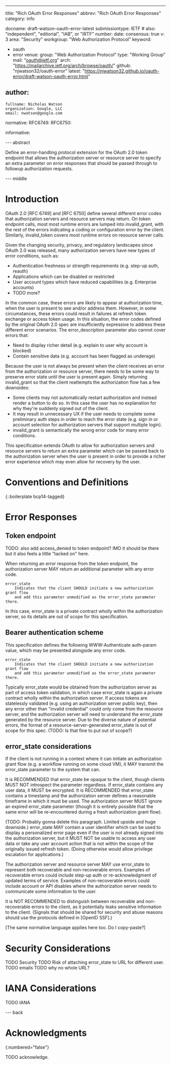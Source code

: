 ---
title: "Rich OAuth Error Responses"
abbrev: "Rich OAuth Error Responses"
category: info

docname: draft-watson-oauth-error-latest
submissiontype: IETF  # also: "independent", "editorial", "IAB", or "IRTF"
number:
date:
consensus: true
v: 3
area: "Security"
workgroup: "Web Authorization Protocol"
keyword:
 - oauth
 - error
venue:
  group: "Web Authorization Protocol"
  type: "Working Group"
  mail: "oauth@ietf.org"
  arch: "https://mailarchive.ietf.org/arch/browse/oauth/"
  github: "njwatson32/oauth-error"
  latest: "https://njwatson32.github.io/oauth-error/draft-watson-oauth-error.html"

author:
 -
    fullname: Nicholas Watson
    organization: Google, LLC
    email: nwatson@google.com

normative:
  RFC6749:
  RFC6750:

informative:


--- abstract

Define an error-handling protocol extension for the OAuth 2.0 token endpoint
that allows the authorization server or resource server to specify an extra
parameter on error responses that should be passed through to followup
authorization requests.


--- middle

# Introduction

OAuth 2.0 [RFC 6749] and [RFC 6750] define several different error codes that
authorization servers and resource servers may return. On token endpoint calls,
most most runtime errors are lumped into invalid_grant, with the rest of the
errors indicating a coding or configuration error by the client. Similarly,
invalid_token covers most runtime errors on resource server calls.

Given the changing security, privacy, and regulatory landscapes since OAuth 2.0
was released, many authorization servers have new types of error conditions,
such as:

* Authentication freshness or strength requirements (e.g. step-up auth, reauth)
* Applications which can be disabled or restricted
* User account types which have reduced capabilities (e.g. Enterprise accounts)
* TODO more?

In the common case, these errors are likely to appear at authorization time,
when the user is present to see and/or address them. However, in some circumstances,
these errors could result in failures at refresh token exchange or access token
usage. In this situation, the error codes defined by the original OAuth 2.0 spec are
insufficiently expressive to address these different error scenarios. The
error_description parameter also cannot cover errors that:

* Need to display richer detail (e.g. explain to user why account is blocked)
* Contain sensitive data (e.g. account has been flagged as underage)

Because the user is not always be present when the client receives an error
from the authorization or resource server, there needs to be some way to
preserve error state until the user is present again. Simply returning
invalid_grant so that the client reattempts the authorization flow has a few
downsides:

* Some clients may not automatically restart authorization and instead render a
button to do so. In this case the user has no explanation for why they're
suddenly signed out of the client.
* It may result in unnecessary UX if the user needs to complete some preliminary
auth steps in order to reach the error state (e.g. sign in or account selection
for authorization servers that support multiple login).
* invalid_grant is semantically the wrong error code for many error conditions.

This specification extends OAuth to allow for authorization servers and resource
servers to return an extra parameter which can be passed back to the authorization
server when the user is present in order to provide a richer error experience
which may even allow for recovery by the user.

# Conventions and Definitions

{::boilerplate bcp14-tagged}

# Error Responses

## Token endpoint

TODO: also add access_denied to token endpoint? IMO it should be there but it
also feels a little "tacked on" here.

When returning an error response from the token endpoint, the authorization
server MAY return an additional parameter with any error code.

    error_state
        Indicates that the client SHOULD initiate a new authorization grant flow
        and add this parameter unmodified as the error_state parameter there.

In this case, error_state is a private contract wholly within the authorization
server, so its details are out of scope for this specification.

## Bearer authentication scheme

This specification defines the following WWW-Authenticate auth-param value,
which may be presented alongside any error code.

    error_state
        Indicates that the client SHOULD initiate a new authorization grant flow
        and add this parameter unmodified as the error_state parameter there.

Typically error_state would be obtained from the authorization server as part
of access token validation, in which case error_state is again a private contract
wholly within the authorization server. If access tokens are statelessly validated
(e.g. using an authorization server public key), then any error other than
"invalid credential" could only come from the resource server, and the
authorization server will need to understand the error_state generated by the
resource server. Due to the diverse nature of potential errors, the format of a
resource-server-generated error_state is out of scope for this spec.
(TODO: Is that fine to put out of scope?)

## error_state considerations

If the client is not running in a context where it can initiate an authorization
grant flow (e.g. a workflow running on some cloud VM), it MAY transmit the
error_state parameter to the system that can.

It is RECOMMENDED that error_state be opaque to the client, though clients MUST
NOT introspect the parameter regardless. If error_state contains any user data,
it MUST be encrypted. It is RECOMMENDED that error_state contains a timestamp
and the authorization server defines a reasonable timeframe in
which it must be used. The authorization server MUST ignore an expired error_state
parameter (though it is entirely possible that the same error will be re-encountered
during a fresh authorization grant flow).

(TODO: Probably gonna delete this paragraph. Limited upside and huge downside.)
error_state MAY contain a user identifier which can be used to display a personalized
error page even if the user is not already signed into the authorization server,
but it MUST NOT be usable to access any user data or take any user account action
that is not within the scope of the originally issued refresh token. (Doing otherwise
would allow privilege escalation for applications.)

The authorization server and resource server MAY use error_state to represent both recoverable and
non-recoverable errors. Examples of recoverable errors could include step-up
auth or re-acknowledgment of updated terms of service. Examples of non-recoverable
errors could include account or API disables where the authorization server needs
to communicate some information to the user.

It is NOT RECOMMENDED to distinguish between recoverable and non-recoverable
errors to the client, as it potentially leaks sensitive information to the client.
(Signals that should be shared for security and abuse reasons should use the
protocols defined in [OpenID SSF].)

[The same normative language applies here too. Do I copy-paste?]

# Security Considerations

TODO Security
TODO Risk of attaching error_state to URL for different user.
TODO emails
TODO why no whole URL?


# IANA Considerations

TODO IANA


--- back

# Acknowledgments
{:numbered="false"}

TODO acknowledge.
